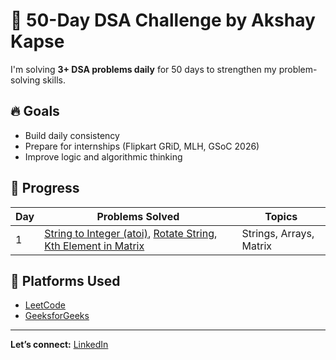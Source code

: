 # 🚀 50-Day DSA Challenge by Akshay Kapse

I'm solving **3+ DSA problems daily** for 50 days to strengthen my problem-solving skills.

## 🔥 Goals
- Build daily consistency
- Prepare for internships (Flipkart GRiD, MLH, GSoC 2026)
- Improve logic and algorithmic thinking

## 📅 Progress

| Day | Problems Solved                                                                 | Topics                      |
|-----|----------------------------------------------------------------------------------|-----------------------------|
| 1   | [String to Integer (atoi)](https://leetcode.com/problems/string-to-integer-atoi/), [Rotate String](https://leetcode.com/problems/rotate-string/), [Kth Element in Matrix](https://www.geeksforgeeks.org/problems/kth-element-in-matrix/1) | Strings, Arrays, Matrix     |

## 📌 Platforms Used
- [LeetCode]([https://leetcode.com/](https://leetcode.com/u/Akshaykapse77/))
- [GeeksforGeeks]([https://www.geeksforgeeks.org/](https://www.geeksforgeeks.org/user/akshaykdlb2/))

---

**Let’s connect:** [LinkedIn]([https://www.linkedin.com/in/akshay-kapse-481209328/](https://www.linkedin.com/in/akshay-kapse-481209328/))
